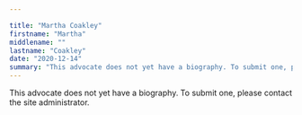 ```yaml
---

title: "Martha Coakley"
firstname: "Martha"
middlename: ""
lastname: "Coakley"
date: "2020-12-14"
summary: "This advocate does not yet have a biography. To submit one, please contact the site administrator."
---
```

This advocate does not yet have a biography. To submit one, please contact the site administrator.

